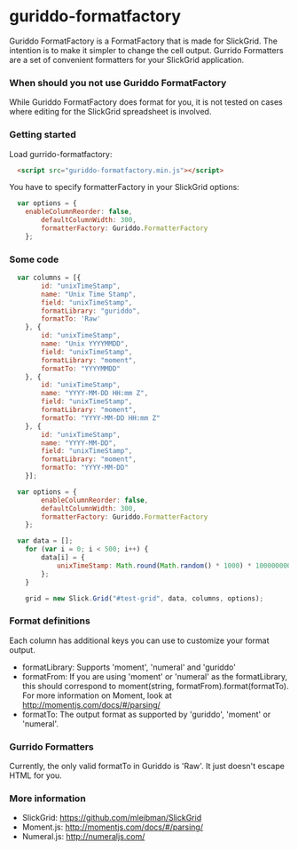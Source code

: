 guriddo-formatfactory
=====================
Guriddo FormatFactory is a FormatFactory that is made for SlickGrid. The intention is to make it simpler to change the cell output. Gurrido Formatters are a set of convenient formatters for your SlickGrid application.

### When should you not use Guriddo FormatFactory

While Guriddo FormatFactory does format for you, it is not tested on cases where editing for the SlickGrid spreadsheet is involved.

### Getting started

Load gurrido-formatfactory:

```html
  <script src="guriddo-formatfactory.min.js"></script>
```

You have to specify formatterFactory in your SlickGrid options:

```javascript
  var options = {
  	enableColumnReorder: false,
		defaultColumnWidth: 300,
		formatterFactory: Guriddo.FormatterFactory
	};

```

### Some code

```javascript
  var columns = [{
		id: "unixTimeStamp",
		name: "Unix Time Stamp",
		field: "unixTimeStamp",
		formatLibrary: "guriddo",
		formatTo: 'Raw'
	}, {
		id: "unixTimeStamp",
		name: "Unix YYYYMMDD",
		field: "unixTimeStamp",
		formatLibrary: "moment",
		formatTo: "YYYYMMDD"
	}, {
		id: "unixTimeStamp",
		name: "YYYY-MM-DD HH:mm Z",
		field: "unixTimeStamp",
		formatLibrary: "moment",
		formatTo: "YYYY-MM-DD HH:mm Z"
	}, {
		id: "unixTimeStamp",
		name: "YYYY-MM-DD",
		field: "unixTimeStamp",
		formatLibrary: "moment",
		formatTo: "YYYY-MM-DD"
	}];

  var options = {
		enableColumnReorder: false,
		defaultColumnWidth: 300,
		formatterFactory: Guriddo.FormatterFactory
	};

  var data = [];
	for (var i = 0; i < 500; i++) {
		data[i] = {
			unixTimeStamp: Math.round(Math.random() * 1000) * 1000000000
		};
	}

	grid = new Slick.Grid("#test-grid", data, columns, options);
```

### Format definitions

Each column has additional keys you can use to customize your format output.

* formatLibrary: Supports 'moment', 'numeral' and 'guriddo'
* formatFrom: If you are using 'moment' or 'numeral' as the formatLibrary, this should correspond to moment(string, formatFrom).format(formatTo). For more information on Moment, look at http://momentjs.com/docs/#/parsing/
* formatTo: The output format as supported by 'guriddo', 'moment' or 'numeral'.

### Gurrido Formatters

Currently, the only valid formatTo in Guriddo is 'Raw'. It just doesn't escape HTML for you.

### More information

* SlickGrid: https://github.com/mleibman/SlickGrid
* Moment.js: http://momentjs.com/docs/#/parsing/
* Numeral.js: http://numeraljs.com/
